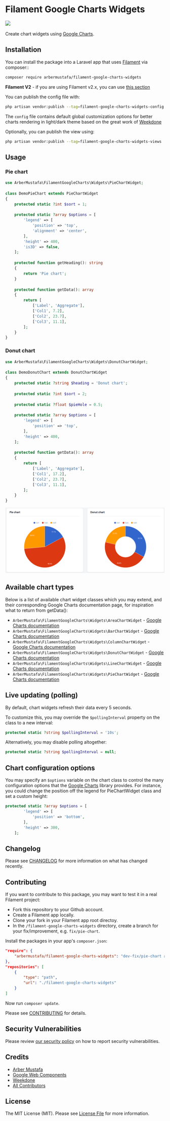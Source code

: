 # Filament Google Charts Widgets

![](https://banners.beyondco.de/Filament%20Google%20Charts%20Widgets.png?theme=light&packageManager=composer+require&packageName=arbermustafa%2Ffilament-google-charts-widgets&pattern=architect&style=style_1&description=Chart+widgets+using+Google+Charts&md=1&showWatermark=0&fontSize=100px&images=chart-pie)

Create chart widgets using [Google Charts](https://developers.google.com/chart).

## Installation

You can install the package into a Laravel app that uses [Filament](https://filamentphp.com) via composer::

```bash
composer require arbermustafa/filament-google-charts-widgets
```

**Filament V2** - if you are using Filament v2.x, you can use [this section](https://github.com/arbermustafa/filament-google-charts-widgets/tree/1.0.7)

You can publish the config file with:

```bash
php artisan vendor:publish --tag=filament-google-charts-widgets-config
```

The `config` file contains default global customization options for better charts rendering in light/dark theme based on the great work of [Weekdone](https://github.com/weekdone/GoogleChartStyles)

Optionally, you can publish the view using:

```bash
php artisan vendor:publish --tag=filament-google-charts-widgets-views
```

## Usage

### Pie chart

```php
use ArberMustafa\FilamentGoogleCharts\Widgets\PieChartWidget;

class DemoPieChart extends PieChartWidget
{
    protected static ?int $sort = 1;

    protected static ?array $options = [
        'legend' => [
            'position' => 'top',
            'alignment' => 'center',
        ],
        'height' => 400,
        'is3D' => false,
    ];

    protected function getHeading(): string
    {
        return 'Pie chart';
    }

    protected function getData(): array
    {
        return [
            ['Label', 'Aggregate'],
            ['Col1', 7.2],
            ['Col2', 23.7],
            ['Col3', 11.1],
        ];
    }
}
```

### Donut chart

```php
use ArberMustafa\FilamentGoogleCharts\Widgets\DonutChartWidget;

class DemoDonutChart extends DonutChartWidget
{
    protected static ?string $heading = 'Donut chart';

    protected static ?int $sort = 2;

    protected static ?float $pieHole = 0.5;

    protected static ?array $options = [
        'legend' => [
            'position' => 'top',
        ],
        'height' => 400,
    ];

    protected function getData(): array
    {
        return [
            ['Label', 'Aggregate'],
            ['Col1', 17.2],
            ['Col2', 23.7],
            ['Col3', 11.1],
        ];
    }
}
```

![Pie & Donut charts](./docs/images/demo-charts.png)

## Available chart types

Below is a list of available chart widget classes which you may extend, and their corresponding Google Charts documentation page, for inspiration what to return from getData():

-   `ArberMustafa\FilamentGoogleCharts\Widgets\AreaChartWidget` - [Google Charts documentation](https://developers.google.com/chart/interactive/docs/gallery/areachart#configuration-options)
-   `ArberMustafa\FilamentGoogleCharts\Widgets\BarChartWidget` - [Google Charts documentation](https://developers.google.com/chart/interactive/docs/gallery/barchart#configuration-options)
-   `ArberMustafa\FilamentGoogleCharts\Widgets\ColumnChartWidget` - [Google Charts documentation](https://developers.google.com/chart/interactive/docs/gallery/columnchart#configuration-options)
-   `ArberMustafa\FilamentGoogleCharts\Widgets\DonutChartWidget` - [Google Charts documentation](https://developers.google.com/chart/interactive/docs/gallery/piechart#donut)
-   `ArberMustafa\FilamentGoogleCharts\Widgets\LineChartWidget` - [Google Charts documentation](https://developers.google.com/chart/interactive/docs/gallery/linechart#configuration-options)
-   `ArberMustafa\FilamentGoogleCharts\Widgets\PieChartWidget` - [Google Charts documentation](https://developers.google.com/chart/interactive/docs/gallery/piechart#configuration-options)

## Live updating (polling)

By default, chart widgets refresh their data every 5 seconds.

To customize this, you may override the `$pollingInterval` property on the class to a new interval:

```php
protected static ?string $pollingInterval = '10s';
```

Alternatively, you may disable polling altogether:

```php
protected static ?string $pollingInterval = null;
```

## Chart configuration options

You may specify an `$options` variable on the chart class to control the many configuration options that the [Google Charts](https://developers.google.com/chart) library provides. For instance, you could change the position off the legend for PieChartWidget class and set a custom height:

```php
protected static ?array $options = [
        'legend' => [
            'position' => 'bottom',
        ],
        'height' => 300,
    ];
```

## Changelog

Please see [CHANGELOG](CHANGELOG.md) for more information on what has changed recently.

## Contributing

If you want to contribute to this package, you may want to test it in a real Filament project:

-   Fork this repository to your Github account.
-   Create a Filament app locally.
-   Clone your fork in your Filament app root directoy.
-   In the `/filament-google-charts-widgets` directory, create a branch for your fix/improvement, e.g. `fix/pie-chart`.

Install the packages in your app's `composer.json`:

```json
"require": {
    "arbermustafa/filament-google-charts-widgets": "dev-fix/pie-chart as dev-main",
},
"repositories": [
    {
        "type": "path",
        "url": "./filament-google-charts-widgets"
    }
]
```

Now run `composer update`.

Please see [CONTRIBUTING](.github/CONTRIBUTING.md) for details.

## Security Vulnerabilities

Please review [our security policy](../../security/policy) on how to report security vulnerabilities.

## Credits

-   [Arber Mustafa](https://github.com/arbermustafa)
-   [Google Web Components](https://github.com/GoogleWebComponents/google-chart)
-   [Weekdone](https://github.com/weekdone/GoogleChartStyles)
-   [All Contributors](../../contributors)

## License

The MIT License (MIT). Please see [License File](LICENSE.md) for more information.
